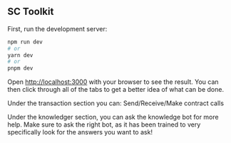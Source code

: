 ## SC Toolkit

First, run the development server:

```bash
npm run dev
# or
yarn dev
# or
pnpm dev
```

Open [http://localhost:3000](http://localhost:3000) with your browser to see the result.
You can then click through all of the tabs to get a better idea of what can be done.

Under the transaction section you can:
Send/Receive/Make contract calls

Under the knowledger section, you can ask the knowledge bot for more help. Make sure to ask the right bot, as it has been trained to very specifically look for the answers you want to ask!